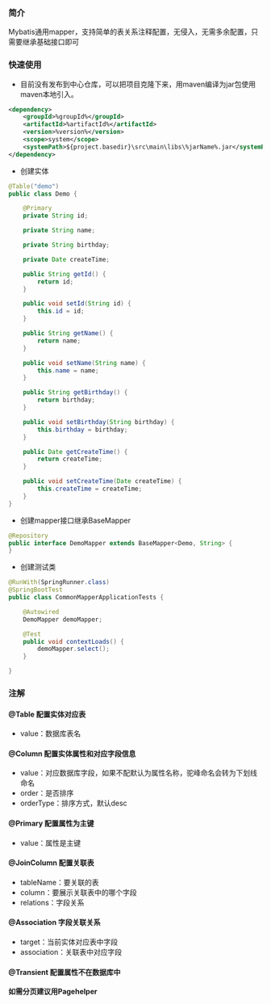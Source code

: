### 简介

Mybatis通用mapper，支持简单的表关系注释配置，无侵入，无需多余配置，只需要继承基础接口即可

### 快速使用
+ 目前没有发布到中心仓库，可以把项目克隆下来，用maven编译为jar包使用maven本地引入。
```xml
<dependency>
    <groupId>%groupId%</groupId>
    <artifactId>%artifactId%</artifactId>
    <version>%version%</version>
    <scope>system</scope>
    <systemPath>${project.basedir}\src\main\libs\%jarName%.jar</systemPath>
</dependency>
```

+ 创建实体
```java
@Table("demo")
public class Demo {

    @Primary
    private String id;

    private String name;

    private String birthday;

    private Date createTime;

    public String getId() {
        return id;
    }

    public void setId(String id) {
        this.id = id;
    }

    public String getName() {
        return name;
    }

    public void setName(String name) {
        this.name = name;
    }

    public String getBirthday() {
        return birthday;
    }

    public void setBirthday(String birthday) {
        this.birthday = birthday;
    }

    public Date getCreateTime() {
        return createTime;
    }

    public void setCreateTime(Date createTime) {
        this.createTime = createTime;
    }
}

```

+ 创建mapper接口继承BaseMapper
```java
@Repository
public interface DemoMapper extends BaseMapper<Demo, String> {
}
```

+ 创建测试类
```java
@RunWith(SpringRunner.class)
@SpringBootTest
public class CommonMapperApplicationTests {

    @Autowired
    DemoMapper demoMapper;

    @Test
    public void contextLoads() {
        demoMapper.select();
    }

}
```

### 注解

#### **@Table** 配置实体对应表
+ value：数据库表名

#### **@Column** 配置实体属性和对应字段信息
+ value：对应数据库字段，如果不配默认为属性名称，驼峰命名会转为下划线命名
+ order：是否排序
+ orderType：排序方式，默认desc

#### **@Primary** 配置属性为主键
+ value：属性是主键

#### **@JoinColumn** 配置关联表
+ tableName：要关联的表
+ column：要展示关联表中的哪个字段
+ relations：字段关系
#### **@Association** 字段关联关系
+ target：当前实体对应表中字段
+ association：关联表中对应字段
#### **@Transient** 配置属性不在数据库中
**如需分页建议用Pagehelper**
